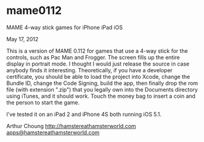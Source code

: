 mame0112
========

MAME 4-way stick games for iPhone iPad iOS

May 17, 2012

This is a version of MAME 0.112 for games that use a 4-way stick for the controls, such as Pac Man and Frogger. The screen fills up the entire display in portrait mode.  I thought I would just release the source in case anybody finds it interesting.  Theoretically, if you have a developer certificate, you should be able to load the project into Xcode, change the Bundle ID, change the Code Signing, build the app, then finally drop the rom file (with extension ".zip") that you legally own into the Documents directory using iTunes, and it should work.  Touch the money bag to insert a coin and the person to start the game.

I've tested it on an iPad 2 and iPhone 4S both running iOS 5.1.

Arthur Choung
http://hamstereathamsterworld.com
apps@hamstereathamsterworld.com

